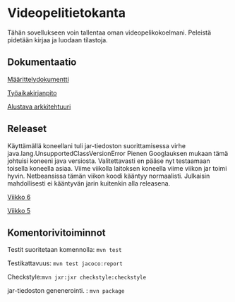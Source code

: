 # Videopelitietokanta
Tähän sovellukseen voin tallentaa oman videopelikokoelmani. Peleistä pidetään kirjaa ja luodaan tilastoja.




## Dokumentaatio
[Määrittelydokumentti](https://github.com/Stobelius/ot-harjoitustyo/blob/master/Videopelitietokanta/dokumentaatio/Alustava_maarittelydokumentti.md)

[Työaikakirjanpito](https://github.com/Stobelius/ot-harjoitustyo/blob/master/Videopelitietokanta/dokumentaatio/tyoaikakirjanpito.md)

[Alustava arkkitehtuuri](https://github.com/Stobelius/ot-harjoitustyo/blob/master/Videopelitietokanta/dokumentaatio/arkkitehtuuri.md)

## Releaset
Käyttämällä koneellani tuli jar-tiedoston suorittamisessa virhe java.lang.UnsupportedClassVersionError Pienen Googlauksen mukaan tämä johtuisi koneeni java versiosta. Valitettavasti en pääse nyt testaamaan toisella koneella asiaa. Viime viikolla laitoksen koneella viime viikon jar toimi hyvin. Netbeansissa tämän viikon koodi kääntyy normaalisti. Julkaisin mahdollisesti ei kääntyvän jarin kuitenkin alla releasena.

[Viikko 6](https://github.com/Stobelius/ot-harjoitustyo/releases/tag/viikko6)

[Viikko 5](https://github.com/Stobelius/ot-harjoitustyo/releases/tag/viikko5)

## Komentorivitoiminnot
Testit suoritetaan komennolla: `mvn test`

Testikattavuus:
``
mvn test jacoco:report
``

Checkstyle:`mvn jxr:jxr checkstyle:checkstyle`

jar-tiedoston genenerointi. : `mvn package`

